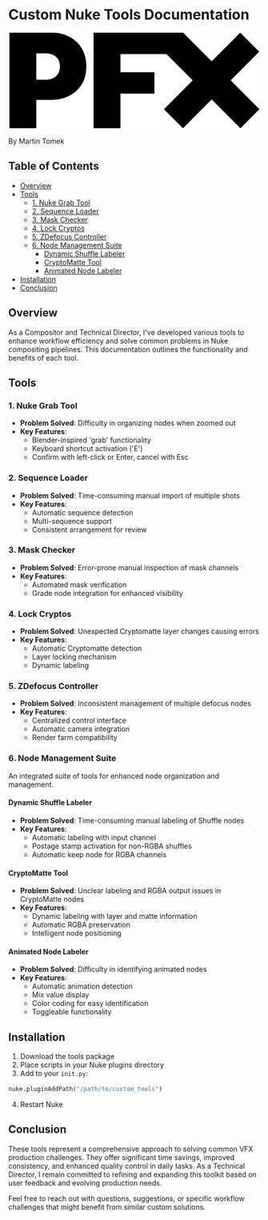 # Custom Nuke Tools Documentation

<p align="center">
  <img src="https://github.com/Themolx/PFX/blob/3468a4eb7451d9ecf24509e102c10c59c3d790dc/assets/PFX_Logo.png?raw=true" alt="PFX Logo">
</p>

By Martin Tomek

## Table of Contents
- [Overview](#overview)
- [Tools](#tools)
  - [1. Nuke Grab Tool](#1-nuke-grab-tool)
  - [2. Sequence Loader](#2-sequence-loader)
  - [3. Mask Checker](#3-mask-checker)
  - [4. Lock Cryptos](#4-lock-cryptos)
  - [5. ZDefocus Controller](#5-zdefocus-controller)
  - [6. Node Management Suite](#6-node-management-suite)
    - [Dynamic Shuffle Labeler](#dynamic-shuffle-labeler)
    - [CryptoMatte Tool](#cryptomatte-tool)
    - [Animated Node Labeler](#animated-node-labeler)
- [Installation](#installation)
- [Conclusion](#conclusion)

## Overview

As a Compositor and Technical Director, I've developed various tools to enhance workflow efficiency and solve common problems in Nuke compositing pipelines. This documentation outlines the functionality and benefits of each tool.

## Tools

### 1. Nuke Grab Tool

- **Problem Solved**: Difficulty in organizing nodes when zoomed out
- **Key Features**:
  - Blender-inspired 'grab' functionality
  - Keyboard shortcut activation ('E')
  - Confirm with left-click or Enter, cancel with Esc

### 2. Sequence Loader

- **Problem Solved**: Time-consuming manual import of multiple shots
- **Key Features**:
  - Automatic sequence detection
  - Multi-sequence support
  - Consistent arrangement for review

### 3. Mask Checker

- **Problem Solved**: Error-prone manual inspection of mask channels
- **Key Features**:
  - Automated mask verification
  - Grade node integration for enhanced visibility

### 4. Lock Cryptos

- **Problem Solved**: Unexpected Cryptomatte layer changes causing errors
- **Key Features**:
  - Automatic Cryptomatte detection
  - Layer locking mechanism
  - Dynamic labeling

### 5. ZDefocus Controller

- **Problem Solved**: Inconsistent management of multiple defocus nodes
- **Key Features**:
  - Centralized control interface
  - Automatic camera integration
  - Render farm compatibility

### 6. Node Management Suite

An integrated suite of tools for enhanced node organization and management.

#### Dynamic Shuffle Labeler

- **Problem Solved**: Time-consuming manual labeling of Shuffle nodes
- **Key Features**:
  - Automatic labeling with input channel
  - Postage stamp activation for non-RGBA shuffles
  - Automatic keep node for RGBA channels

#### CryptoMatte Tool

- **Problem Solved**: Unclear labeling and RGBA output issues in CryptoMatte nodes
- **Key Features**:
  - Dynamic labeling with layer and matte information
  - Automatic RGBA preservation
  - Intelligent node positioning

#### Animated Node Labeler

- **Problem Solved**: Difficulty in identifying animated nodes
- **Key Features**:
  - Automatic animation detection
  - Mix value display
  - Color coding for easy identification
  - Toggleable functionality

## Installation

1. Download the tools package
2. Place scripts in your Nuke plugins directory
3. Add to your `init.py`:

```python
nuke.pluginAddPath("/path/to/custom_tools")
```

4. Restart Nuke

## Conclusion

These tools represent a comprehensive approach to solving common VFX production challenges. They offer significant time savings, improved consistency, and enhanced quality control in daily tasks. As a Technical Director, I remain committed to refining and expanding this toolkit based on user feedback and evolving production needs.

Feel free to reach out with questions, suggestions, or specific workflow challenges that might benefit from similar custom solutions.
